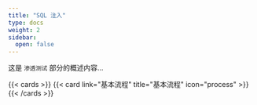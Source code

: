 ```yaml
---
title: "SQL 注入"
type: docs
weight: 2
sidebar:
  open: false
---
```


这是 `渗透测试` 部分的概述内容...

{{< cards >}}
{{< card link="基本流程" title="基本流程" icon="process" >}}
{{< /cards >}}